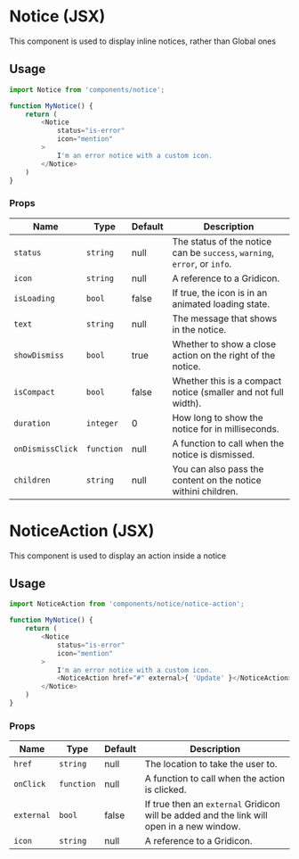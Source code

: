 Notice (JSX)
===

This component is used to display inline notices, rather than Global ones

## Usage

```js
import Notice from 'components/notice';

function MyNotice() {
	return (
		<Notice
			status="is-error"
			icon="mention"
		>
			I'm an error notice with a custom icon.
		</Notice>
	)
}
```

### Props

Name | Type | Default | Description
---- | ---- | ---- | ----
`status` | `string` | null | The status of the notice can be `success`, `warning`, `error`, or `info`.
`icon` | `string` | null | A reference to a Gridicon.
`isLoading` | `bool` | false | If true, the icon is in an animated loading state.
`text` | `string` | null | The message that shows in the notice.
`showDismiss` | `bool` | true | Whether to show a close action on the right of the notice.
`isCompact` | `bool` | false | Whether this is a compact notice (smaller and not full width).
`duration` | `integer` | 0 | How long to show the notice for in milliseconds.
`onDismissClick` | `function` | null | A function to call when the notice is dismissed.
`children` | `string` | null | You can also pass the content on the notice withini children.


NoticeAction (JSX)
===

This component is used to display an action inside a notice

## Usage

```js
import NoticeAction from 'components/notice/notice-action';

function MyNotice() {
	return (
		<Notice
			status="is-error"
			icon="mention"
		>
			I'm an error notice with a custom icon.
			<NoticeAction href="#" external>{ 'Update' }</NoticeAction>
		</Notice>
	)
}
```

### Props

Name | Type | Default | Description
---- | ---- | ---- | ----
`href` | `string` | null | The location to take the user to.
`onClick` | `function` | null | A function to call when the action is clicked.
`external` | `bool` | false | If true then an `external` Gridicon will be added and the link will open in a new window.
`icon` | `string` | null | A reference to a Gridicon.
